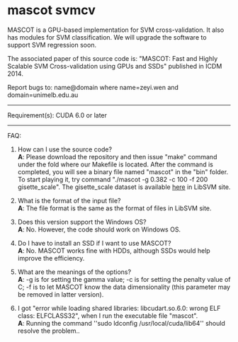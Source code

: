 mascot svmcv
======
MASCOT is a GPU-based implementation for SVM cross-validation. It also has modules for SVM classification. We will upgrade the software to support SVM regression soon.

The associated paper of this source code is: "MASCOT: Fast and Highly Scalable SVM Cross-validation using GPUs and SSDs" published in ICDM 2014.

Report bugs to: name@domain where name=zeyi.wen and domain=unimelb.edu.au

---------
Requirement(s):
CUDA 6.0 or later

---------
FAQ:

1. How can I use the source code?<br>
<b>A</b>: Please download the repository and then issue "make" command under the fold where our Makefile is located. After the command is completed, you will see a binary file named "mascot" in the "bin" folder. To start playing it, try command "./mascot -g 0.382 -c 100 -f 200 gisette_scale". The gisette_scale dataset is available <a href="http://www.csie.ntu.edu.tw/~cjlin/libsvmtools/datasets/binary.html#gisette">here</a> in LibSVM site.

2. What is the format of the input file?<br>
<b>A</b>: The file format is the same as the format of files in LibSVM site.

3. Does this version support the Windows OS?<br>
<b>A</b>: No. However, the code should work on Windows OS.

4. Do I have to install an SSD if I want to use MASCOT?<br>
<b>A</b>: No. MASCOT works fine with HDDs, although SSDs would help improve the efficiency.

5. What are the meanings of the options?<br>
<b>A</b>: -g is for setting the gamma value; -c is for setting the penalty value of C; -f is to let MASCOT know the data dimensionality (this parameter may be removed in latter version).

6. I got "error while loading shared libraries: libcudart.so.6.0: wrong ELF class: ELFCLASS32", when I run the executable file "mascot".<br>
<b>A</b>: Running the command ''sudo ldconfig /usr/local/cuda/lib64'' should resolve the problem..
